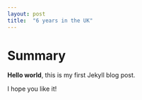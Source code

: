 ```yaml
---
layout: post
title:  "6 years in the UK"
---
```


# Summary

**Hello world**, this is my first Jekyll blog post.

I hope you like it!